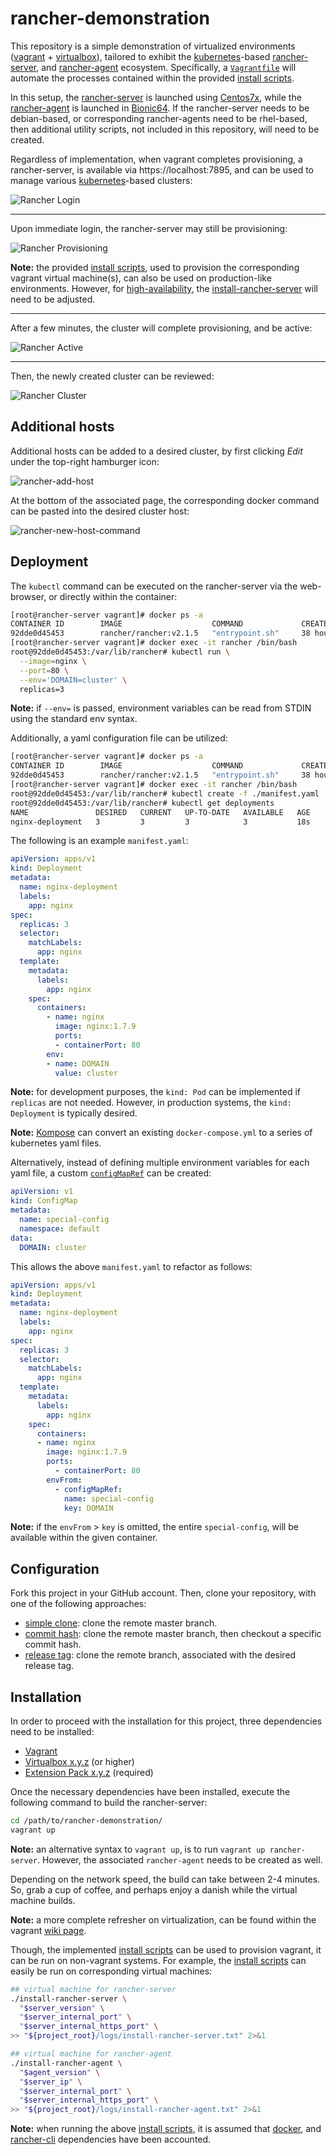 # rancher-demonstration

This repository is a simple demonstration of virtualized environments
([vagrant](https://www.vagrantup.com/) + [virtualbox](https://www.virtualbox.org/)),
tailored to exhibit the [kubernetes](https://kubernetes.io/)-based
[rancher-server](https://github.com/rancher/rancher), and [rancher-agent](https://github.com/rancher/agent) ecosystem.
Specifically, a [`Vagrantfile`](https://github.com/jeff1evesque/rancher-demonstration/blob/master/Vagrantfile) will automate the processes contained within
the provided [install scripts](https://github.com/jeff1evesque/rancher-demonstration/tree/master/utility).

In this setup, the [rancher-server](https://github.com/jeff1evesque/rancher-demonstration/blob/master/utility/install-rancher-server)
is launched using [Centos7x](https://github.com/jeff1evesque/rancher-demonstration/blob/1959f5817ca53d89c8d3349d3bb23406c3bf3ea6/Vagrantfile#L40-L46),
while the [rancher-agent](https://github.com/jeff1evesque/rancher-demonstration/blob/master/utility/install-rancher-agent)
is launched in [Bionic64](https://github.com/jeff1evesque/rancher-demonstration/blob/1959f5817ca53d89c8d3349d3bb23406c3bf3ea6/Vagrantfile#L47-L53).
If the rancher-server needs to be debian-based, or corresponding rancher-agents
need to be rhel-based, then additional utility scripts, not included in this
repository, will need to be created.

Regardless of implementation, when vagrant completes provisioning, a rancher-server,
is available via https://localhost:7895, and can be used to manage various
[kubernetes](https://kubernetes.io/)-based clusters:

![Rancher Login](https://user-images.githubusercontent.com/2907085/51079846-69126300-169d-11e9-9c06-6da88c38a0df.PNG)

---

Upon immediate login, the rancher-server may still be provisioning:

![Rancher Provisioning](https://user-images.githubusercontent.com/2907085/51079851-a5de5a00-169d-11e9-8ee0-087483ffbff0.PNG)

**Note:** the provided [install scripts](https://github.com/jeff1evesque/rancher-demonstration/tree/master/utility),
used to provision the corresponding vagrant virtual machine(s), can also be
used on production-like environments. However, for [high-availability](https://rancher.com/docs/rancher/v2.x/en/installation/ha/),
the [install-rancher-server](https://github.com/jeff1evesque/rancher-demonstration/blob/master/utility/install-rancher-server)
will need to be adjusted.

---

After a few minutes, the cluster will complete provisioning, and be active:

![Rancher Active](https://user-images.githubusercontent.com/2907085/51079860-cd352700-169d-11e9-859a-5dc6ce9f6d39.PNG)

---

Then, the newly created cluster can be reviewed:

![Rancher Cluster](https://user-images.githubusercontent.com/2907085/51079869-e8a03200-169d-11e9-96c6-457ec62fb695.PNG)

## Additional hosts

Additional hosts can be added to a desired cluster, by first clicking *Edit*
under the top-right hamburger icon:

![rancher-add-host](https://user-images.githubusercontent.com/2907085/51116143-446ed600-17d8-11e9-8642-97d82fc4d36e.PNG)

At the bottom of the associated page, the corresponding docker command can be
pasted into the desired cluster host:

![rancher-new-host-command](https://user-images.githubusercontent.com/2907085/51116220-8566ea80-17d8-11e9-9c8d-f0d223cb697f.PNG)

## Deployment

The `kubectl` command can be executed on the rancher-server via the web-browser,
or directly within the container:

```bash
[root@rancher-server vagrant]# docker ps -a
CONTAINER ID        IMAGE                    COMMAND             CREATED             STATUS              PORTS                                                               NAMES
92dde0d45453        rancher/rancher:v2.1.5   "entrypoint.sh"     38 hours ago        Up 38 hours         0.0.0.0:8890->80/tcp, 0.0                      .0.0:8895->443/tcp   rancher
[root@rancher-server vagrant]# docker exec -it rancher /bin/bash
root@92dde0d45453:/var/lib/rancher# kubectl run \
  --image=nginx \
  --port=80 \
  --env='DOMAIN=cluster' \
  replicas=3
```

**Note:** if `--env=` is passed, environment variables can be read from STDIN
using the standard env syntax.

Additionally, a yaml configuration file can be utilized:

```bash
[root@rancher-server vagrant]# docker ps -a
CONTAINER ID        IMAGE                    COMMAND             CREATED             STATUS              PORTS                                                               NAMES
92dde0d45453        rancher/rancher:v2.1.5   "entrypoint.sh"     38 hours ago        Up 38 hours         0.0.0.0:8890->80/tcp, 0.0                      .0.0:8895->443/tcp   rancher
[root@rancher-server vagrant]# docker exec -it rancher /bin/bash
root@92dde0d45453:/var/lib/rancher# kubectl create -f ./manifest.yaml
root@92dde0d45453:/var/lib/rancher# kubectl get deployments
NAME               DESIRED   CURRENT   UP-TO-DATE   AVAILABLE   AGE
nginx-deployment   3         3         3            3           18s
```

The following is an example `manifest.yaml`:

```yaml
apiVersion: apps/v1
kind: Deployment
metadata:
  name: nginx-deployment
  labels:
    app: nginx
spec:
  replicas: 3
  selector:
    matchLabels:
      app: nginx
  template:
    metadata:
      labels:
        app: nginx
    spec:
      containers:
        - name: nginx
          image: nginx:1.7.9
          ports:
          - containerPort: 80
        env:
        - name: DOMAIN
          value: cluster
```

**Note:** for development purposes, the `kind: Pod` can be implemented if
`replicas` are not needed. However, in production systems, the `kind: Deployment`
is typically desired.

**Note:** [Kompose](http://kompose.io/user-guide/) can convert an existing
`docker-compose.yml` to a series of kubernetes yaml files.

Alternatively, instead of defining multiple environment variables for each yaml
file, a custom [`configMapRef`](https://kubernetes.io/docs/tasks/configure-pod-container/configure-pod-configmap/#configure-all-key-value-pairs-in-a-configmap-as-container-environment-variables)
can be created:

```yaml
apiVersion: v1
kind: ConfigMap
metadata:
  name: special-config
  namespace: default
data:
  DOMAIN: cluster
```

This allows the above `manifest.yaml` to refactor as follows:

```yaml
apiVersion: apps/v1
kind: Deployment
metadata:
  name: nginx-deployment
  labels:
    app: nginx
spec:
  replicas: 3
  selector:
    matchLabels:
      app: nginx
  template:
    metadata:
      labels:
        app: nginx
    spec:
      containers:
      - name: nginx
        image: nginx:1.7.9
        ports:
          - containerPort: 80
        envFrom:
          - configMapRef:
            name: special-config
            key: DOMAIN
```

**Note:** if the `envFrom` > `key` is omitted, the entire `special-config`,
will be available within the given container.

## Configuration

Fork this project in your GitHub account.  Then, clone your repository, with
one of the following approaches:

- [simple clone](https://jeff1evesque.github.io/machine-learning.docs/latest/html/configuration/setup-clone#simple-clone):
 clone the remote master branch.
- [commit hash](https://jeff1evesque.github.io/machine-learning.docs/latest/html/configuration/setup-clone#commit-hash):
 clone the remote master branch, then checkout a specific commit hash.
- [release tag](https://jeff1evesque.github.io/machine-learning.docs/latest/html/configuration/setup-clone#release-tag):
 clone the remote branch, associated with the desired release tag.

## Installation

In order to proceed with the installation for this project, three dependencies
need to be installed:

- [Vagrant](https://www.vagrantup.com/)
- [Virtualbox x.y.z](http://download.virtualbox.org/virtualbox/5.1.2/) (or higher)
- [Extension Pack x.y.z](http://download.virtualbox.org/virtualbox/5.1.2/) (required)

Once the necessary dependencies have been installed, execute the following
command to build the rancher-server:

```bash
cd /path/to/rancher-demonstration/
vagrant up
```

**Note:** an alternative syntax to `vagrant up`, is to run `vagrant up rancher-server`.
However, the associated `rancher-agent` needs to be created as well.

Depending on the network speed, the build can take between 2-4 minutes. So,
grab a cup of coffee, and perhaps enjoy a danish while the virtual machine
builds.

**Note:** a more complete refresher on virtualization, can be found within the
vagrant [wiki page](https://github.com/jeff1evesque/machine-learning/wiki/Vagrant).

Though, the implemented [install scripts](https://github.com/jeff1evesque/rancher-demonstration/tree/master/utility)
can be used to provision vagrant, it can be run on non-vagrant systems. For example,
the [install scripts](https://github.com/jeff1evesque/rancher-demonstration/tree/master/utility)
can easily be run on corresponding virtual machines:

```bash
## virtual machine for rancher-server
./install-rancher-server \
  "$server_version" \
  "$server_internal_port" \
  "$server_internal_https_port" \
>> "${project_root}/logs/install-rancher-server.txt" 2>&1

## virtual machine for rancher-agent
./install-rancher-agent \
  "$agent_version" \
  "$server_ip" \
  "$server_internal_port" \
  "$server_internal_https_port" \
>> "${project_root}/logs/install-rancher-agent.txt" 2>&1
```

**Note:** when running the above [install scripts](https://github.com/jeff1evesque/rancher-demonstration/tree/master/utility),
it is assumed that [docker](https://github.com/jeff1evesque/rancher-demonstration/blob/master/utility/install-docker),
and [rancher-cli](https://github.com/jeff1evesque/rancher-demonstration/blob/master/utility/install-rancher-cli)
dependencies have been accounted.